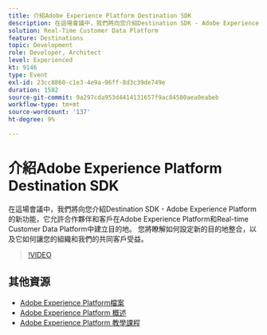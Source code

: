 ```yaml
---
title: 介紹Adobe Experience Platform Destination SDK
description: 在這場會議中，我們將向您介紹Destination SDK - Adobe Experience Platform的新功能，它允許合作夥伴和客戶在Adobe Experience Platform和Real-time Customer Data Platform中建立目的地。 您將瞭解如何設定新的目的地整合，以及它如何讓您的組織和我們的共同客戶受益。
solution: Real-Time Customer Data Platform
feature: Destinations
topic: Development
role: Developer, Architect
level: Experienced
kt: 9146
type: Event
exl-id: 23cc8860-c1e3-4e9a-96ff-8d3c39de749e
duration: 1582
source-git-commit: 9a297cda953d4414131657f9ac84580aea0eabeb
workflow-type: tm+mt
source-wordcount: '137'
ht-degree: 9%

---
```


# 介紹Adobe Experience Platform Destination SDK

在這場會議中，我們將向您介紹Destination SDK - Adobe Experience Platform的新功能，它允許合作夥伴和客戶在Adobe Experience Platform和Real-time Customer Data Platform中建立目的地。 您將瞭解如何設定新的目的地整合，以及它如何讓您的組織和我們的共同客戶受益。


>[!VIDEO](https://video.tv.adobe.com/v/337583/?quality=12&learn=on&hidetitle=true)

## 其他資源

- [Adobe Experience Platform檔案](https://experienceleague.adobe.com/docs/experience-platform.html)
- [Adobe Experience Platform 概述](https://experienceleague.adobe.com/docs/experience-platform/landing/home.html?lang=zh-Hant)
- [Adobe Experience Platform 教學課程](https://experienceleague.adobe.com/docs/platform-learn/tutorials/overview.html?lang=zh-Hant)
